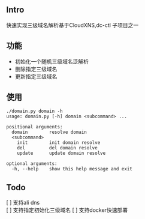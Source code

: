## Intro

快速实现三级域名解析基于CloudXNS,dc-ctl 子项目之一

## 功能

- 初始化一个随机三级域名泛解析
- 删除指定三级域名
- 更新指定三级域名

## 使用

```angular2html
./domain.py domain -h  
usage: domain.py [-h] domain <subcommand> ...

positional arguments:
  domain        resolve domain
  <subcommand>
    init        init domain resolve
    del         del domain resolve
    update      update domain resolve

optional arguments:
  -h, --help    show this help message and exit

```

## Todo

[ ] 支持ali dns  
[ ] 支持指定初始化三级域名
[ ] 支持docker快速部署

